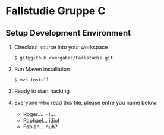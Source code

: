 # Fallstudie Gruppe C

## Setup Development Environment

1.  Checkout source into your workspace

    ```
    $ git@github.com:gabac/Fallstudie.git
    ```

2.  Run Maven installation

    ```
    $ mvn install
    ```

3.  Ready to start hacking

4.  Everyone who read this file, please entre you name below:
    - Roger.... =)…
    - Raphael... idiot
    - Fabian… huh?
